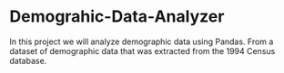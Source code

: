 # Demograhic-Data-Analyzer
In this project we will analyze demographic data using Pandas. From a dataset of demographic data that was extracted from the 1994 Census database. 
